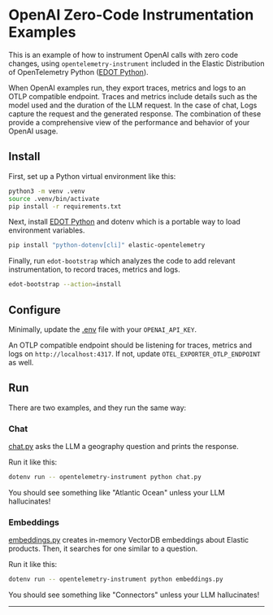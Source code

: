 # OpenAI Zero-Code Instrumentation Examples

This is an example of how to instrument OpenAI calls with zero code changes,
using `opentelemetry-instrument` included in the Elastic Distribution of
OpenTelemetry Python ([EDOT Python][edot-python]).

When OpenAI examples run, they export traces, metrics and logs to an OTLP
compatible endpoint. Traces and metrics include details such as the model used
and the duration of the LLM request. In the case of chat, Logs capture the
request and the generated response. The combination of these provide a
comprehensive view of the performance and behavior of your OpenAI usage.

## Install

First, set up a Python virtual environment like this:
```bash
python3 -m venv .venv
source .venv/bin/activate
pip install -r requirements.txt
```

Next, install [EDOT Python][edot-python] and dotenv which is a portable way to
load environment variables.
```bash
pip install "python-dotenv[cli]" elastic-opentelemetry
```

Finally, run `edot-bootstrap` which analyzes the code to add relevant
instrumentation, to record traces, metrics and logs.
```bash
edot-bootstrap --action=install
```

## Configure

Minimally, update the [.env](.env) file with your `OPENAI_API_KEY`.

An OTLP compatible endpoint should be listening for traces, metrics and logs on
`http://localhost:4317`. If not, update `OTEL_EXPORTER_OTLP_ENDPOINT` as well.

## Run

There are two examples, and they run the same way:

### Chat

[chat.py](chat.py) asks the LLM a geography question and prints the response.

Run it like this:
```bash
dotenv run -- opentelemetry-instrument python chat.py
```

You should see something like "Atlantic Ocean" unless your LLM hallucinates!

### Embeddings


[embeddings.py](embeddings.py) creates in-memory VectorDB embeddings about
Elastic products. Then, it searches for one similar to a question.

Run it like this:
```bash
dotenv run -- opentelemetry-instrument python embeddings.py
```

You should see something like "Connectors" unless your LLM hallucinates!

---

[edot-python]: https://github.com/elastic/elastic-otel-python/blob/main/docs/get-started.md

